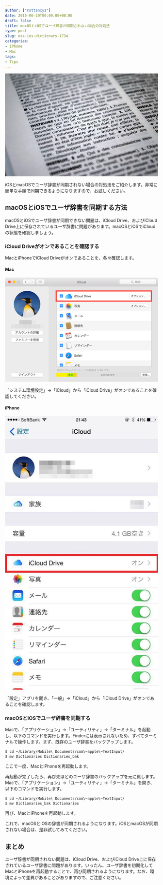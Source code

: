 ```yaml
---
author: ["@ottanxyz"]
date: 2015-06-20T00:00:00+00:00
draft: false
title: macOSとiOSでユーザ辞書が同期されない場合の対処法
type: post
slug: osx-ios-dictionary-1734
categories:
- iPhone
- Mac
tags:
- Tips
---
```


![](150620-5585616daca73.jpg)






iOSとmacOSでユーザ辞書が同期されない場合の対処法をご紹介します。非常に簡単な手順で同期できるようになりますので、お試しください。





## macOSとiOSでユーザ辞書を同期する方法





macOSとiOSでユーザ辞書が同期できない問題は、iCloud Drive、およびiCloud Drive上に保存されているユーザ辞書に問題があります。macOSとiOSでiCloudの状態を確認しましょう。





### iCloud Driveがオンであることを確認する





MacとiPhoneでiCloud Driveがオンであることを、各々確認します。





#### Mac





![](150620-5585616f154a4.png)






「システム環境設定」→「iCloud」から「iCloud Drive」がオンであることを確認してください。





#### iPhone





![](150620-55856171dc83f.jpg)






「設定」アプリを開き、「一般」→「iCloud」から「iCloud Drive」がオンであることを確認します。





### macOSとiOSでユーザ辞書を同期する





Macで、「アプリケーション」→「ユーティリティ」→「ターミナル」を起動し、以下のコマンドを実行します。Finderには表示されないため、すべてターミナルで操作します。まず、既存のユーザ辞書をバックアップします。




    
    $ cd ~/Library/Mobile\ Documents/com\~apple\~TextInput/
    $ mv Dictionaries Dictionaries_bak





ここで一度、MacとiPhoneを再起動します。





再起動が完了したら、再び先ほどのユーザ辞書のバックアップを元に戻します。Macで、「アプリケーション」→「ユーティリティ」→「ターミナル」を開き、以下のコマンドを実行します。




    
    $ cd ~/Library/Mobile\ Documents/com\~apple\~TextInput/
    $ mv Dictionaries_bak Dictionaries





再び、MacとiPhoneを再起動します。





これで、macOSとiOSの辞書が同期されるようになります。iOSとmacOSが同期されない場合は、是非試してみてください。





## まとめ





ユーザ辞書が同期されない問題は、iCloud Drive、およびiCloud Drive上に保存されているユーザ辞書に問題があります。いったん、ユーザ辞書を初期化してMacとiPhoneを再起動することで、再び同期されるようになります。なお、環境によって差異があることがありますので、ご注意ください。
